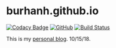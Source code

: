 # burhanh.github.io 

[![Codacy Badge](https://api.codacy.com/project/badge/Grade/7040711c6b1f4675b204768ae147a897)](https://app.codacy.com/app/BurhanH/burhanh.github.io?utm_source=github.com&utm_medium=referral&utm_content=BurhanH/burhanh.github.io&utm_campaign=Badge_Grade_Dashboard)
[![GitHub](https://img.shields.io/github/license/mashape/apistatus.svg)](https://github.com/BurhanH/burhanh.github.io/blob/master/LICENSE)
[![Build Status](https://travis-ci.org/BurhanH/burhanh.github.io.svg?branch=gh-pages)](https://travis-ci.org/BurhanH/burhanh.github.io)

This is my [personal blog](https://burhanh.github.io "My personal blog"). 10/15/18.
